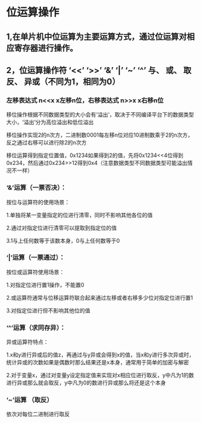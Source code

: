 # 位运算操作
## 1,在单片机中位运算为主要运算方式，通过位运算对相应寄存器进行操作。
## 2，位运算操作符 ‘<<’ ‘>>’ ‘&’ ‘|’ ‘~’ ‘^’ 与、 或、 取反、 异或（不同为1，相同为0）
### 左移表达式 n<<x x左移n位，右移表达式 n>>x x右移n位
移位操作根据不同数据类型的大小会有‘溢出’，取决于不同编译平台下的数据类型大小，‘溢出’分为高位溢出和低位溢出

移位操作实现2的n次方，二进制数0001每左移n位对应10进制数乘于2的n次方，反之通过右移可以进行除2的n次方

移位运算得到指定位置值，0x1234如果得到2的值，先将0x1234<<4位得到0x234，然后通过0x234>>12得到0x4（注意数据类型不同数据类型可能溢出情况不一样）
### ‘&’运算（一票否决）：
按位与运算符的使用场景：

1.单独将某一变量指定的位进行清零，同时不影响其他各位的值

2.通过对指定位进行清零可以提取到指定位的值

3.1与上任何数等于该数本身，0与上任何数等于0
### ‘|’运算（一票通过）：
按位或运算符使用场景：

1.对指定位进行置1操作，不能置0

2.或运算符通常与位移运算符联合起来通过左移或者右移多少位对指定位进行置1

3.对指定位进行但不影响其他位的值
### ‘^’运算（求同存异）：
异或运算符特点：

1.x和y进行异或后的值z，再通过与y异或会得到x的值，当x和y进行多次异或时，统计异或的次数如果是偶数时那么结果还是x本身，通常用于简单的加密与解密

2.对于变量x，通过对变量y设定指定值来实现对x相应位进行取反，y中凡为1的数进行异或那么就会取反，y中凡为0的数进行异或那么将还是这个本身
### ‘~’运算 （取反）
依次对每位二进制进行取反
